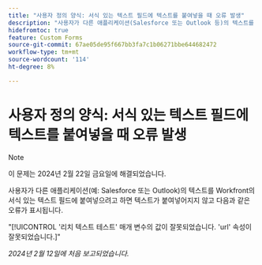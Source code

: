 ```yaml
---
title: "사용자 정의 양식: 서식 있는 텍스트 필드에 텍스트를 붙여넣을 때 오류 발생"
description: "사용자가 다른 애플리케이션(Salesforce 또는 Outlook 등)의 텍스트를 Workfront의 서식 있는 텍스트 필드에 붙여넣으려고 하면 텍스트가 붙여넣어지지 않고 오류가 표시됩니다."
hidefromtoc: true
feature: Custom Forms
source-git-commit: 67ae05de95f667bb3fa7c1b06271bbe644682472
workflow-type: tm+mt
source-wordcount: '114'
ht-degree: 8%

---
```



# 사용자 정의 양식: 서식 있는 텍스트 필드에 텍스트를 붙여넣을 때 오류 발생

>[!NOTE]
>
>이 문제는 2024년 2월 22일 금요일에 해결되었습니다.

사용자가 다른 애플리케이션(예: Salesforce 또는 Outlook)의 텍스트를 Workfront의 서식 있는 텍스트 필드에 붙여넣으려고 하면 텍스트가 붙여넣어지지 않고 다음과 같은 오류가 표시됩니다.

&quot;[!UICONTROL &#39;리치 텍스트 테스트&#39; 매개 변수의 값이 잘못되었습니다. &#39;url&#39; 속성이 잘못되었습니다.]&quot;

_2024년 2월 12일에 처음 보고되었습니다._
